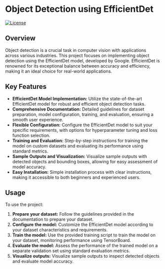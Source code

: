 # Object Detection using EfficientDet

[![License](https://img.shields.io/badge/license-MIT-blue.svg)](LICENSE)

## Overview

Object detection is a crucial task in computer vision with applications across various industries. This project focuses on implementing object detection using the EfficientDet model, developed by Google. EfficientDet is renowned for its exceptional balance between accuracy and efficiency, making it an ideal choice for real-world applications.

## Key Features

- **EfficientDet Model Implementation:** Utilize the state-of-the-art EfficientDet model for robust and efficient object detection tasks.
- **Comprehensive Documentation:** Detailed guidelines for dataset preparation, model configuration, training, and evaluation, ensuring a smooth user experience.
- **Flexible Configuration:** Configure the EfficientDet model to suit your specific requirements, with options for hyperparameter tuning and loss function selection.
- **Training and Evaluation:** Step-by-step instructions for training the model on custom datasets and evaluating its performance using standard metrics.
- **Sample Outputs and Visualization:** Visualize sample outputs with detected objects and bounding boxes, allowing for easy assessment of model accuracy.
- **Easy Installation:** Simple installation process with clear instructions, making it accessible to both beginners and experienced users.

## Usage

To use the project:

1. **Prepare your dataset:** Follow the guidelines provided in the documentation to prepare your dataset.
2. **Configure the model:** Customize the EfficientDet model according to your dataset characteristics and requirements.
3. **Train the model:** Use the provided training script to train the model on your dataset, monitoring performance using TensorBoard.
4. **Evaluate the model:** Assess the performance of the trained model on a separate validation set using standard evaluation metrics.
5. **Visualize outputs:** Visualize sample outputs to inspect detected objects and evaluate model accuracy.



